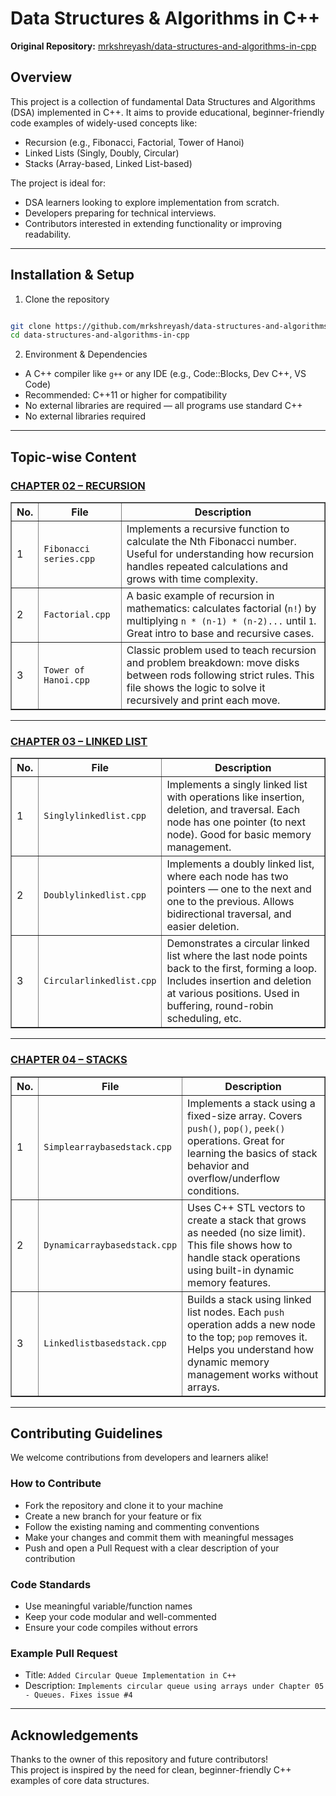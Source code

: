 # Data Structures & Algorithms in C++

**Original Repository:** [mrkshreyash/data-structures-and-algorithms-in-cpp](https://github.com/mrkshreyash/data-structures-and-algorithms-in-cpp)

## Overview

This project is a collection of fundamental Data Structures and Algorithms (DSA) implemented in C++. It aims to provide educational, beginner-friendly code examples of widely-used concepts like:

- Recursion (e.g., Fibonacci, Factorial, Tower of Hanoi)
- Linked Lists (Singly, Doubly, Circular)
- Stacks (Array-based, Linked List-based)

The project is ideal for:

- DSA learners looking to explore implementation from scratch.
- Developers preparing for technical interviews.
- Contributors interested in extending functionality or improving readability.

---

## Installation & Setup

1. Clone the repository

```bash

git clone https://github.com/mrkshreyash/data-structures-and-algorithms-in-cpp.git
cd data-structures-and-algorithms-in-cpp
```

2. Environment & Dependencies

- A C++ compiler like `g++` or any IDE (e.g., Code::Blocks, Dev C++, VS Code)
- Recommended: C++11 or higher for compatibility
- No external libraries are required — all programs use standard C++
- No external libraries required

---

## Topic-wise Content

### [CHAPTER 02 – RECURSION](https://github.com/mrkshreyash/data-structures-and-algorithms-in-cpp/tree/main/CHAPTER%2002%20-%20RECURSION)

<table border="1" cellspacing="0" cellpadding="6">
  <thead>
    <tr>
      <th>No.</th>
      <th>File</th>
      <th>Description</th>
    </tr>
  </thead>
  <tbody>
    <tr>
      <td>1</td>
      <td><code>Fibonacci series.cpp</code></td>
      <td>
        Implements a recursive function to calculate the Nth Fibonacci number.
        Useful for understanding how recursion handles repeated calculations and
        grows with time complexity.
      </td>
    </tr>
    <tr>
      <td>2</td>
      <td><code>Factorial.cpp</code></td>
      <td>
        A basic example of recursion in mathematics: calculates factorial
        (<code>n!</code>) by multiplying <code>n * (n-1) * (n-2)...</code> until
        <code>1</code>. Great intro to base and recursive cases.
      </td>
    </tr>
    <tr>
      <td>3</td>
      <td><code>Tower of Hanoi.cpp</code></td>
      <td>
        Classic problem used to teach recursion and problem breakdown: move
        disks between rods following strict rules. This file shows the logic to
        solve it recursively and print each move.
      </td>
    </tr>
  </tbody>
</table>

---

### [CHAPTER 03 – LINKED LIST](https://github.com/mrkshreyash/data-structures-and-algorithms-in-cpp/tree/main/CHAPTER%2003%20-%20LINKED%20LIST)

<table border="1" cellspacing="0" cellpadding="6">
  <thead>
    <tr>
      <th>No.</th>
      <th>File</th>
      <th>Description</th>
    </tr>
  </thead>
  <tbody>
    <tr>
      <td>1</td>
      <td><code>Singlylinkedlist.cpp</code></td>
      <td>
        Implements a singly linked list with operations like insertion,
        deletion, and traversal. Each node has one pointer (to next node). Good
        for basic memory management.
      </td>
    </tr>
    <tr>
      <td>2</td>
      <td><code>Doublylinkedlist.cpp</code></td>
      <td>
        Implements a doubly linked list, where each node has two pointers — one
        to the next and one to the previous. Allows bidirectional traversal, and
        easier deletion.
      </td>
    </tr>
    <tr>
      <td>3</td>
      <td><code>Circularlinkedlist.cpp</code></td>
      <td>
        Demonstrates a circular linked list where the last node points back to
        the first, forming a loop. Includes insertion and deletion at various
        positions. Used in buffering, round-robin scheduling, etc.
      </td>
    </tr>
  </tbody>
</table>

---

### [CHAPTER 04 – STACKS](https://github.com/mrkshreyash/data-structures-and-algorithms-in-cpp/tree/main/CHAPTER%2004%20-%20STACKS)

<table border="1" cellspacing="0" cellpadding="6">
  <thead>
    <tr>
      <th>No.</th>
      <th>File</th>
      <th>Description</th>
    </tr>
  </thead>
  <tbody>
    <tr>
      <td>1</td>
      <td><code>Simplearraybasedstack.cpp</code></td>
      <td>
        Implements a stack using a fixed-size array. Covers <code>push()</code>,
        <code>pop()</code>, <code>peek()</code> operations. Great for learning
        the basics of stack behavior and overflow/underflow conditions.
      </td>
    </tr>
    <tr>
      <td>2</td>
      <td><code>Dynamicarraybasedstack.cpp</code></td>
      <td>
        Uses C++ STL vectors to create a stack that grows as needed (no size
        limit). This file shows how to handle stack operations using built-in
        dynamic memory features.
      </td>
    </tr>
    <tr>
      <td>3</td>
      <td><code>Linkedlistbasedstack.cpp</code></td>
      <td>
        Builds a stack using linked list nodes. Each <code>push</code> operation
        adds a new node to the top; <code>pop</code> removes it. Helps you
        understand how dynamic memory management works without arrays.
      </td>
    </tr>
  </tbody>
</table>

---

## Contributing Guidelines

We welcome contributions from developers and learners alike!

### How to Contribute

- Fork the repository and clone it to your machine
- Create a new branch for your feature or fix
- Follow the existing naming and commenting conventions
- Make your changes and commit them with meaningful messages
- Push and open a Pull Request with a clear description of your contribution

### Code Standards

- Use meaningful variable/function names
- Keep your code modular and well-commented
- Ensure your code compiles without errors

### Example Pull Request

- Title: `Added Circular Queue Implementation in C++`
- Description: `Implements circular queue using arrays under Chapter 05 - Queues. Fixes issue #4`

---

## Acknowledgements

Thanks to the owner of this repository and future contributors!  
This project is inspired by the need for clean, beginner-friendly C++ examples of core data structures.
